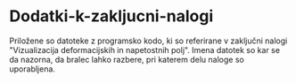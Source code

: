 # Dodatki-k-zakljucni-nalogi

Priložene so datoteke z programsko kodo, ki so referirane v zaključni nalogi "Vizualizacija deformacijskih in napetostnih polj". Imena datotek so kar se da nazorna, da bralec lahko razbere, pri katerem delu naloge so uporabljena.
